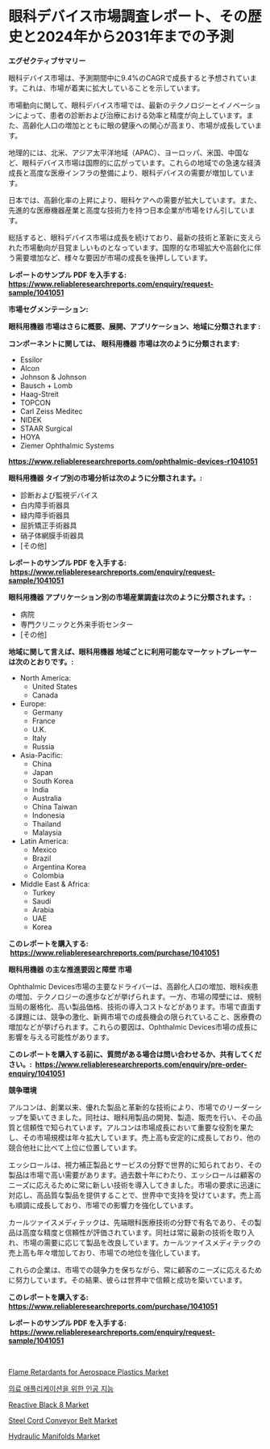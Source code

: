<p><h1>眼科デバイス市場調査レポート、その歴史と2024年から2031年までの予測</h1></p><p><strong>エグゼクティブサマリー</strong></p>
<p><p>眼科デバイス市場は、予測期間中に9.4%のCAGRで成長すると予想されています。これは、市場が着実に拡大していることを示しています。</p><p>市場動向に関して、眼科デバイス市場では、最新のテクノロジーとイノベーションによって、患者の診断および治療における効率と精度が向上しています。また、高齢化人口の増加とともに眼の健康への関心が高まり、市場が成長しています。</p><p>地理的には、北米、アジア太平洋地域（APAC）、ヨーロッパ、米国、中国など、眼科デバイス市場は国際的に広がっています。これらの地域での急速な経済成長と高度な医療インフラの整備により、眼科デバイスの需要が増加しています。</p><p>日本では、高齢化率の上昇により、眼科ケアへの需要が拡大しています。また、先進的な医療機器産業と高度な技術力を持つ日本企業が市場をけん引しています。</p><p>総括すると、眼科デバイス市場は成長を続けており、最新の技術と革新に支えられた市場動向が目覚ましいものとなっています。国際的な市場拡大や高齢化に伴う需要増加など、様々な要因が市場の成長を後押ししています。</p></p>
<p><strong>レポートのサンプル PDF を入手する: <a href="https://www.reliableresearchreports.com/enquiry/request-sample/1041051">https://www.reliableresearchreports.com/enquiry/request-sample/1041051</a></strong></p>
<p><strong>市場セグメンテーション:</strong></p>
<p><strong> 眼科用機器 市場はさらに概要、展開、アプリケーション、地域に分類されます :</strong></p>
<p><strong>コンポーネントに関しては、 眼科用機器 市場は次のように分類されます: &nbsp;</strong></p>
<p><ul><li>Essilor</li><li>Alcon</li><li>Johnson & Johnson</li><li>Bausch + Lomb</li><li>Haag-Streit</li><li>TOPCON</li><li>Carl Zeiss Meditec</li><li>NIDEK</li><li>STAAR Surgical</li><li>HOYA</li><li>Ziemer Ophthalmic Systems</li></ul></p>
<p><strong><a href="https://www.reliableresearchreports.com/ophthalmic-devices-r1041051">https://www.reliableresearchreports.com/ophthalmic-devices-r1041051</a></strong></p>
<p><strong> 眼科用機器 タイプ別の市場分析は次のように分類されます。:</strong></p>
<p><ul><li>診断および監視デバイス</li><li>白内障手術器具</li><li>緑内障手術器具</li><li>屈折矯正手術器具</li><li>硝子体網膜手術器具</li><li>[その他]</li></ul></p>
<p><strong>レポートのサンプル PDF を入手する: &nbsp;<a href="https://www.reliableresearchreports.com/enquiry/request-sample/1041051">https://www.reliableresearchreports.com/enquiry/request-sample/1041051</a></strong></p>
<p><strong> 眼科用機器 アプリケーション別の市場産業調査は次のように分類されます。:</strong></p>
<p><ul><li>病院</li><li>専門クリニックと外来手術センター</li><li>[その他]</li></ul></p>
<p><strong>地域に関して言えば、眼科用機器 地域ごとに利用可能なマーケットプレーヤーは次のとおりです。:</strong></p>
<p><ul>
    <li>
        North America:
        <ul>
            <li>United States</li>
            <li>Canada</li>
        </ul>
    </li>
    <li>
        Europe:
        <ul>
            <li>Germany</li>
            <li>France</li>
            <li>U.K.</li>
            <li>Italy</li>
            <li>Russia</li>
        </ul>
    </li>
    <li>
        Asia-Pacific:
        <ul>
            <li>China</li>
            <li>Japan</li>
            <li>South Korea</li>
            <li>India</li>
            <li>Australia</li>
            <li>China Taiwan</li>
            <li>Indonesia</li>
            <li>Thailand</li>
            <li>Malaysia</li>
        </ul>
    </li>
    <li>
        Latin America:
        <ul>
            <li>Mexico</li>
            <li>Brazil</li>
            <li>Argentina Korea</li>
            <li>Colombia</li>
        </ul>
    </li>
    <li>
        Middle East & Africa:
        <ul>
            <li>Turkey</li>
            <li>Saudi</li>
            <li>Arabia</li>
            <li>UAE</li>
            <li>Korea</li>
        </ul>
    </li>
    </ul></p>
<p><strong>このレポートを購入する: &nbsp;<a href="https://www.reliableresearchreports.com/purchase/1041051">https://www.reliableresearchreports.com/purchase/1041051</a></strong></p>
<p><strong>眼科用機器 の主な推進要因と障壁 市場</strong></p>
<p><p>Ophthalmic Devices市場の主要なドライバーは、高齢化人口の増加、眼科疾患の増加、テクノロジーの進歩などが挙げられます。一方、市場の障壁には、規制当局の厳格化、高い製品価格、技術の導入コストなどがあります。市場で直面する課題には、競争の激化、新興市場での成長機会の限られていること、医療費の増加などが挙げられます。これらの要因は、Ophthalmic Devices市場の成長に影響を与える可能性があります。</p></p>
<p><strong>このレポートを購入する前に、質問がある場合は問い合わせるか、共有してください。:&nbsp; <a href="https://www.reliableresearchreports.com/enquiry/pre-order-enquiry/1041051">https://www.reliableresearchreports.com/enquiry/pre-order-enquiry/1041051</a></strong></p>
<p><strong>競争環境</strong></p>
<p><p>アルコンは、創業以来、優れた製品と革新的な技術により、市場でのリーダーシップを築いてきました。同社は、眼科用製品の開発、製造、販売を行い、その品質と信頼性で知られています。アルコンは市場成長において重要な役割を果たし、その市場規模は年々拡大しています。売上高も安定的に成長しており、他の競合他社に比べて上位に位置しています。</p><p>エッシロールは、視力補正製品とサービスの分野で世界的に知られており、その製品は市場で高い需要があります。過去数十年にわたり、エッシロールは顧客のニーズに応えるために常に新しい技術を導入してきました。市場の要求に迅速に対応し、高品質な製品を提供することで、世界中で支持を受けています。売上高も順調に成長しており、市場での影響力を強化しています。</p><p>カールツァイスメディテックは、先端眼科医療技術の分野で有名であり、その製品は高度な精度と信頼性が評価されています。同社は常に最新の技術を取り入れ、市場の需要に応じて製品を改良しています。カールツァイスメディテックの売上高も年々増加しており、市場での地位を強化しています。</p><p>これらの企業は、市場での競争力を保ちながら、常に顧客のニーズに応えるために努力しています。その結果、彼らは世界中で信頼と成功を築いています。</p></p>
<p><strong>このレポートを購入する: &nbsp; <a href="https://www.reliableresearchreports.com/purchase/1041051">https://www.reliableresearchreports.com/purchase/1041051</a></strong></p>
<p><strong>レポートのサンプル PDF を入手する: &nbsp;<a href="https://www.reliableresearchreports.com/enquiry/request-sample/1041051">https://www.reliableresearchreports.com/enquiry/request-sample/1041051</a></strong><strong></strong></p>
<p>&nbsp;</p>
<p><p><a href="https://issuu.com/reportprime-2/docs/flame-retardants-for-aerospace-plastics-market-siz">Flame Retardants for Aerospace Plastics Market</a></p><p><a href="https://medium.com/@kellylyncyh543964/%EC%9D%B8%EA%B3%B5-%EC%A7%80%EB%8A%A5-%EC%9D%98%EB%A3%8C-%EC%96%B4%ED%94%8C%EB%A6%AC%EC%BC%80%EC%9D%B4%EC%85%98-%EC%8B%9C%EC%9E%A5-%EA%B7%9C%EB%AA%A8%EB%8A%94-%EA%B8%80%EB%A1%9C%EB%B2%8C-%EC%82%B0%EC%97%85%EC%97%90%EC%84%9C-%EC%B5%9C%EC%A0%81%EC%9D%98-%EB%A7%88%EC%BC%80%ED%8C%85-%EC%B1%84%EB%84%90%EC%9D%84-%EB%B3%B4%EC%97%AC%EC%A4%8D%EB%8B%88%EB%8B%A4-c68ca3a2accd">의료 애플리케이션을 위한 인공 지능</a></p><p><a href="https://fearless-okapi-6c8.notion.site/Reactive-Black-8-Market-Size-Furnishes-Valuable-Information-Encompassing-Market-Share-Market-Trends-f03bb5086f204f30ab09adb6268db9cb">Reactive Black 8 Market</a></p><p><a href="https://github.com/GroverBarry/Market-Research-Report-List-4/blob/main/steel-cord-conveyor-belt-market.md">Steel Cord Conveyor Belt Market</a></p><p><a href="https://view.publitas.com/reportprime-1/hydraulic-manifolds-market-challenges-opportunities-and-growth-drivers-and-major-market-players-forecasted-for-period-from-2024-2031/">Hydraulic Manifolds Market</a></p></p>